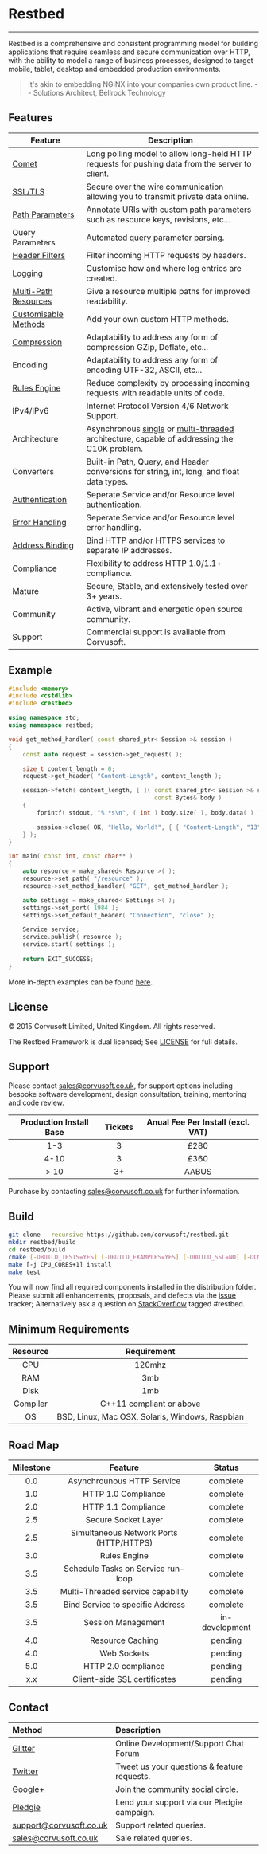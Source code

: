 # Restbed 

----------

Restbed is a comprehensive and consistent programming model for building applications that require seamless and secure communication over HTTP, with the ability to model a range of business processes, designed to target mobile, tablet, desktop and embedded production environments.

> It's akin to embedding NGINX into your companies own product line.
>                                                       -- Solutions Architect, Bellrock Technology

## Features

|                                                              Feature                                                                |                                           Description                                           |
|-------------------------------------------------------------------------------------------------------------------------------------|-------------------------------------------------------------------------------------------------| 
| [Comet](https://github.com/Corvusoft/restbed/blob/master/example/persistent_connection/source/example.cpp)                                                                                                                       | Long polling model to allow long-held HTTP requests for pushing data from the server to client. |
| [SSL/TLS](https://github.com/Corvusoft/restbed/blob/master/example/https_service/source/example.cpp)                                | Secure over the wire communication allowing you to transmit private data online.                |
| [Path Parameters](https://github.com/Corvusoft/restbed/blob/master/example/path_parameters/source/example.cpp)                      | Annotate URIs with custom path parameters such as resource keys, revisions, etc...              |
| Query Parameters                                                                                                                    | Automated query parameter parsing.                                                             |
| [Header Filters](https://github.com/Corvusoft/restbed/blob/master/example/resource_filtering/source/example.cpp)                    | Filter incoming HTTP requests by headers.                                                       |
| [Logging](https://github.com/Corvusoft/restbed/blob/master/example/logging/source/example.cpp)                                      | Customise how and where log entries are created.                                                |
| [Multi-Path Resources](https://github.com/Corvusoft/restbed/blob/master/example/publishing_multipath_resources/source/example.cpp)  | Give a resource multiple paths for improved readability.                                        |
| [Customisable Methods](https://github.com/Corvusoft/restbed/blob/master/example/custom_methods/source/example.cpp)                  | Add your own custom HTTP methods.                                                               |
| [Compression](https://github.com/Corvusoft/restbed/blob/master/example/compression/source/example.cpp)                              | Adaptability to address any form of compression GZip, Deflate, etc...                           | 
| Encoding                                                                                                                            | Adaptability to address any form of encoding UTF-32, ASCII, etc...                              | 
| [Rules Engine](https://github.com/Corvusoft/restbed/blob/master/example/rules_engine/source/example.cpp)                            | Reduce complexity by processing incoming requests with readable units of code.                    |
| IPv4/IPv6                                                                                                                           | Internet Protocol Version 4/6 Network Support.                                                  |
| Architecture                                                                                                                        | Asynchronous [single](https://github.com/Corvusoft/restbed/blob/master/example/publishing_resources/source/example.cpp) or [multi-threaded](https://github.com/Corvusoft/restbed/blob/master/example/multithreaded_service/source/example.cpp) architecture, capable of addressing the C10K problem. |
| Converters                                                                                                                          | Built-in Path, Query, and Header conversions for string, int, long, and float data types.       |
| [Authentication](https://github.com/Corvusoft/restbed/blob/master/example/authentication/source/example.cpp)                        | Seperate Service and/or Resource level authentication.                                          |
| [Error Handling](https://github.com/Corvusoft/restbed/blob/master/example/error_handling/source/example.cpp)                        | Seperate Service and/or Resource level error handling.                                          |
| [Address Binding](https://github.com/Corvusoft/restbed/blob/master/example/bind_service_address/source/example.cpp)                        | Bind HTTP and/or HTTPS services to separate IP addresses.                                         |
| Compliance                                                                                                                          | Flexibility to address HTTP 1.0/1.1+ compliance.                                                |
| Mature                                                                                                                              | Secure, Stable, and extensively tested over 3+ years.                                           |
| Community                                                                                                                           | Active, vibrant and energetic open source community.                                            |
| Support                                                                                                                             | Commercial support is available from Corvusoft.                                                 |

## Example

```C++
#include <memory>
#include <cstdlib>
#include <restbed>

using namespace std;
using namespace restbed;

void get_method_handler( const shared_ptr< Session >& session )
{
    const auto request = session->get_request( );

    size_t content_length = 0;
    request->get_header( "Content-Length", content_length );

    session->fetch( content_length, [ ]( const shared_ptr< Session >& session,
                                         const Bytes& body )
    {
        fprintf( stdout, "%.*s\n", ( int ) body.size( ), body.data( ) );

        session->close( OK, "Hello, World!", { { "Content-Length", "13" } } );
    } );
}

int main( const int, const char** )
{
    auto resource = make_shared< Resource >( );
    resource->set_path( "/resource" );
    resource->set_method_handler( "GET", get_method_handler );

    auto settings = make_shared< Settings >( );
    settings->set_port( 1984 );
    settings->set_default_header( "Connection", "close" );

    Service service;
    service.publish( resource );
    service.start( settings );
    
    return EXIT_SUCCESS;
}
```

More in-depth examples can be found [here](https://github.com/Corvusoft/restbed/tree/master/example).

## License

&copy; 2015 Corvusoft Limited, United Kingdom. All rights reserved. 

The Restbed Framework is dual licensed; See [LICENSE](LICENSE) for full details.

## Support

Please contact sales@corvusoft.co.uk, for support options including bespoke software development, design consultation, training, mentoring and code review.

| Production Install Base   |        Tickets      |    Anual Fee Per Install (excl. VAT)    |
| :-----------------------: |:-------------------:|:---------------------------------------:| 
|            1-3            |          3          |                  &pound;280             | 
|            4-10           |          3          |                  &pound;360             |
|            > 10           |          3+         |                 AABUS                   |                

Purchase by contacting sales@corvusoft.co.uk for further information.

## Build


```bash
git clone --recursive https://github.com/corvusoft/restbed.git
mkdir restbed/build
cd restbed/build
cmake [-DBUILD_TESTS=YES] [-DBUILD_EXAMPLES=YES] [-DBUILD_SSL=NO] [-DCMAKE_INSTALL_PREFIX=/output-directory] ..
make [-j CPU_CORES+1] install
make test
```

You will now find all required components installed in the distribution folder.  Please submit all enhancements, proposals, and defects via the [issue](http://github.com/corvusoft/restbed/issues) tracker; Alternatively ask a question on [StackOverflow](http://stackoverflow.com/) tagged #restbed.

## Minimum Requirements

|     Resource   |                   Requirement                   |
|:--------------:|:-----------------------------------------------:| 
|       CPU      |                    120mhz                       |
|       RAM      |                     3mb                         |
|       Disk     |                     1mb                         |
|     Compiler   |          C++11 compliant or above               |
|        OS      | BSD, Linux, Mac OSX, Solaris, Windows, Raspbian |

## Road Map

|   Milestone   |                   Feature                       |      Status     |
|:-------------:|:-----------------------------------------------:|:---------------:| 
|     0.0       |         Asynchrounous HTTP Service              |     complete    |
|     1.0       |             HTTP 1.0 Compliance                 |     complete    |
|     2.0       |             HTTP 1.1 Compliance                 |     complete    |
|     2.5       |             Secure Socket Layer                 |     complete    |
|     2.5       |     Simultaneous Network Ports (HTTP/HTTPS)     |     complete    |
|     3.0       |                 Rules Engine                    |     complete    |
|     3.5       |      Schedule Tasks on Service run-loop         |     complete    |
|     3.5       |      Multi-Threaded service capability          |     complete    |
|     3.5       |       Bind Service to specific Address          |     complete    |
|     3.5       |             Session Management                  |  in-development |
|     4.0       |               Resource Caching                  |     pending     |
|     4.0       |                 Web Sockets                     |     pending     |
|     5.0       |             HTTP 2.0 compliance                 |     pending     |
|     x.x       |         Client-side SSL certificates            |     pending     |

## Contact

|     Method   |                   Description                   |
|:--------------|:-----------------------------------------------| 
| [Glitter](https://gitter.im/Corvusoft/restbed?utm_source=badge&utm_medium=badge&utm_campaign=pr-badge&utm_content=badge)     | Online Development/Support Chat Forum                      |
| [Twitter](http://www.twitter.com/corvusoft)                  | Tweet us your questions & feature requests.   |
| [Google+](https://plus.google.com/+CorvusoftCoUkSolutions)   | Join the community social circle.             |
| [Pledgie](https://pledgie.com/campaigns/29788)               | Lend your support via our Pledgie campaign.   |
| support@corvusoft.co.uk                                      | Support related queries.                      |
| sales@corvusoft.co.uk                                        | Sale related queries.                         |

